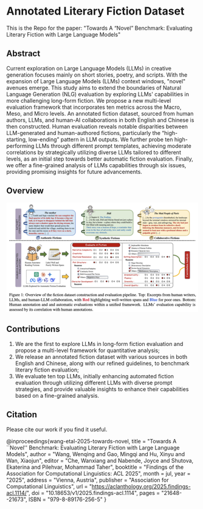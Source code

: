 # Annotated Literary Fiction Dataset
This is the Repo for the paper: "Towards A “Novel” Benchmark: Evaluating Literary Fiction with Large Language Models"
## Abstract
Current exploration on Large Language Models (LLMs) in creative generation focuses mainly on short stories, poetry, and scripts. With the expansion of Large Language Models (LLMs) context windows, "novel" avenues emerge. This study aims to extend the boundaries of Natural Language Generation (NLG) evaluation by exploring LLMs' capabilities in more challenging long-form fiction. We propose a new multi-level evaluation framework that incorporates ten metrics across the Macro, Meso, and Micro levels. An annotated fiction dataset, sourced from human authors, LLMs, and human-AI collaborations in both English and Chinese is then constructed. Human evaluation reveals notable disparities between LLM-generated and human-authored fictions, particularly the “high-starting, low-ending” pattern in LLM outputs. We further probe ten high-performing LLMs through different prompt templates, achieving moderate correlations by strategically utilizing diverse LLMs tailored to different levels, as an initial step towards better automatic fiction evaluation. Finally, we offer a fine-grained analysis of LLMs capabilities through six issues, providing promising insights for future advancements.

## Overview
<img src="https://github.com/wenqing-01/Fiction_Eval/blob/main/fig_overview.jpg" alt="image" width="700"/>

## Contributions
1. We are the first to explore LLMs in long-form fiction evaluation and propose a multi-level framework for quantitative analysis;
2. We release an annotated fiction dataset with various sources in both English and Chinese, along with our refined guidelines, to benchmark literary fiction evaluation;
3. We evaluate ten top LLMs, initially enhancing automated fiction evaluation through utilizing different LLMs with diverse prompt strategies, and provide valuable insights to enhance their capabilities based on a fine-grained analysis.

## Citation
Please cite our work if you find it useful.

@inproceedings{wang-etal-2025-towards-novel,
    title = "Towards A ``Novel'' Benchmark: Evaluating Literary Fiction with Large Language Models",
    author = "Wang, Wenqing  and
      Gao, Mingqi  and
      Hu, Xinyu  and
      Wan, Xiaojun",
    editor = "Che, Wanxiang  and
      Nabende, Joyce  and
      Shutova, Ekaterina  and
      Pilehvar, Mohammad Taher",
    booktitle = "Findings of the Association for Computational Linguistics: ACL 2025",
    month = jul,
    year = "2025",
    address = "Vienna, Austria",
    publisher = "Association for Computational Linguistics",
    url = "https://aclanthology.org/2025.findings-acl.1114/",
    doi = "10.18653/v1/2025.findings-acl.1114",
    pages = "21648--21673",
    ISBN = "979-8-89176-256-5"
}
